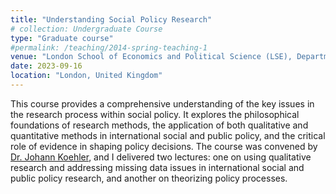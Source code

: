 ```yaml
---
title: "Understanding Social Policy Research"
# collection: Undergraduate Course
type: "Graduate course"
#permalink: /teaching/2014-spring-teaching-1
venue: "London School of Economics and Political Science (LSE), Department of Social Policy"
date: 2023-09-16
location: "London, United Kingdom"
---
```


This course provides a comprehensive understanding of the key issues in the research process within social policy. It explores the philosophical foundations of research methods, the application of both qualitative and quantitative methods in international social and public policy, and the critical role of evidence in shaping policy decisions. The course was convened by [Dr. Johann Koehler](https://www.lse.ac.uk/social-policy/people/academic-staff/Dr-Johann-Koehler), and I delivered two lectures: one on using qualitative research and addressing missing data issues in international social and public policy research, and another on theorizing policy processes.

